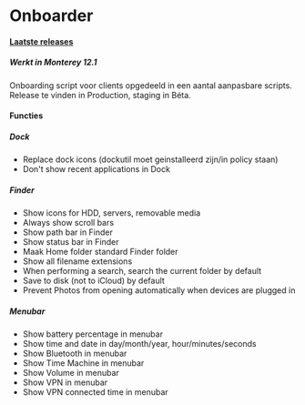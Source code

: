# Onboarder


#### [Laatste releases](https://github.com/PIT-Pro/Onboarder/releases/tag/MDM "Laatste releases")

##### Werkt in Monterey 12.1

Onboarding script voor clients opgedeeld in een aantal aanpasbare scripts.
Release te vinden in Production, staging in Béta.

#### Functies

##### Dock

- Replace dock icons (dockutil moet geinstalleerd zijn/in policy staan)
- Don't show recent applications in Dock

##### Finder

- Show icons for HDD, servers, removable media
- Always show scroll bars
- Show path bar in Finder
- Show status bar in Finder
- Maak Home folder standard Finder folder
- Show all filename extensions
- When performing a search, search the current folder by default
- Save to disk (not to iCloud) by default
- Prevent Photos from opening automatically when devices are plugged in

##### Menubar

- Show battery percentage in menubar
- Show time and date in day/month/year, hour/minutes/seconds
- Show Bluetooth in menubar
- Show Time Machine in menubar
- Show Volume in menubar
- Show VPN in menubar
- Show VPN connected time in menubar